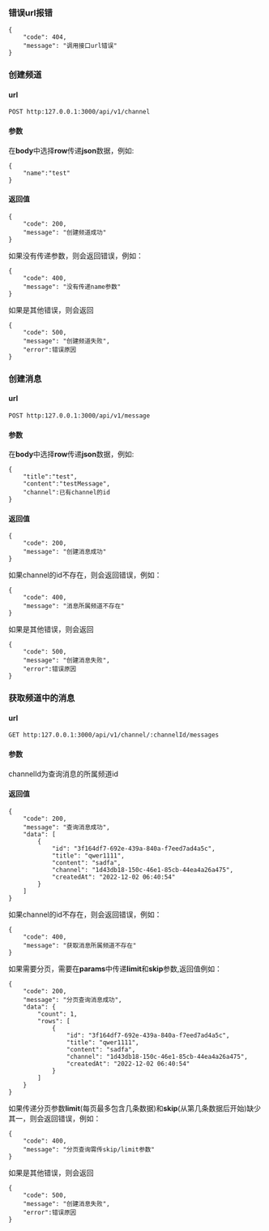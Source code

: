 ### 错误url报错
```
{
    "code": 404,
    "message": "调用接口url错误"
}
```
### 创建频道
#### url
    POST http:127.0.0.1:3000/api/v1/channel
#### 参数
在**body**中选择**row**传递**json**数据，例如:
```
{
    "name":"test"
}
```
#### 返回值
```
{
    "code": 200,
    "message": "创建频道成功"
}
```
如果没有传递参数，则会返回错误，例如：
```
{
    "code": 400,
    "message": "没有传递name参数"
}
```
如果是其他错误，则会返回
```
{
    "code": 500,
    "message": "创建频道失败",
    "error":错误原因
}
```
### 创建消息
#### url
    POST http:127.0.0.1:3000/api/v1/message
#### 参数
在**body**中选择**row**传递**json**数据，例如:
```
{
    "title":"test",
    "content":"testMessage",
    "channel":已有channel的id
}
```
#### 返回值
```
{
    "code": 200,
    "message": "创建消息成功"
}
```
如果channel的id不存在，则会返回错误，例如：
```
{
    "code": 400,
    "message": "消息所属频道不存在"
}
```
如果是其他错误，则会返回
```
{
    "code": 500,
    "message": "创建消息失败",
    "error":错误原因
}
```
### 获取频道中的消息
#### url
    GET http:127.0.0.1:3000/api/v1/channel/:channelId/messages
#### 参数
channelId为查询消息的所属频道id
#### 返回值
```
{
    "code": 200,
    "message": "查询消息成功",
    "data": [
        {
            "id": "3f164df7-692e-439a-840a-f7eed7ad4a5c",
            "title": "qwer1111",
            "content": "sadfa",
            "channel": "1d43db18-150c-46e1-85cb-44ea4a26a475",
            "createdAt": "2022-12-02 06:40:54"
        }
    ]
}
```
如果channel的id不存在，则会返回错误，例如：
```
{
    "code": 400,
    "message": "获取消息所属频道不存在"
}
```
如果需要分页，需要在**params**中传递**limit**和**skip**参数,返回值例如：
```
{
    "code": 200,
    "message": "分页查询消息成功",
    "data": {
        "count": 1,
        "rows": [
            {
                "id": "3f164df7-692e-439a-840a-f7eed7ad4a5c",
                "title": "qwer1111",
                "content": "sadfa",
                "channel": "1d43db18-150c-46e1-85cb-44ea4a26a475",
                "createdAt": "2022-12-02 06:40:54"
            }
        ]
    }
}
```
如果传递分页参数**limit**(每页最多包含几条数据)和**skip**(从第几条数据后开始)缺少其一，则会返回错误，例如：
```
{
    "code": 400,
    "message": "分页查询需传skip/limit参数"
}
```
如果是其他错误，则会返回
```
{
    "code": 500,
    "message": "创建消息失败",
    "error":错误原因
}
```